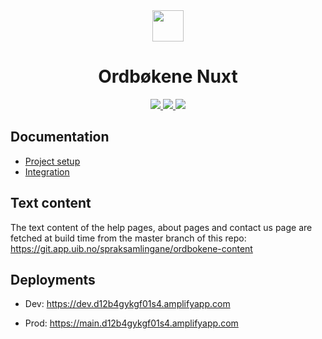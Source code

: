 <div align="center">
  <img src="./public/favicon.ico" width=50px/>
  <h1>Ordbøkene Nuxt</h1>
</div>

<p align="center">
  <a href="https://nuxt.com/">
    <img src="https://img.shields.io/badge/nuxt%20js-00C58E?style=for-the-badge&logo=nuxtdotjs&logoColor=white">
  </a>
<a href="https://aws.amazon.com/">
    <img src="https://img.shields.io/badge/Amazon_AWS-FF9900?style=for-the-badge&logo=amazonaws&logoColor=black">
  </a>
  <a href="https://tailwindcss.com/">
    <img src="https://img.shields.io/badge/Tailwind_CSS-38B2AC?style=for-the-badge&logo=tailwind-css&logoColor=white">
  </a>
</p>








## Documentation
- [Project setup](/projectSetup.md)
- [Integration](/integration.md)

<!-- ```mermaid



``` -->


## Text content
The text content of the help pages, about pages and contact us page are fetched at build time from the master branch of this repo: https://git.app.uib.no/spraksamlingane/ordbokene-content

## Deployments
- Dev:  https://dev.d12b4gykgf01s4.amplifyapp.com

- Prod: https://main.d12b4gykgf01s4.amplifyapp.com

